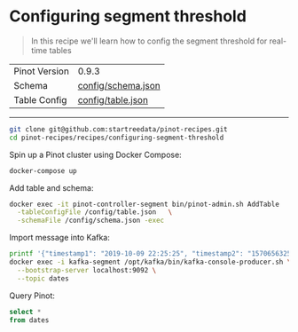 # Configuring segment threshold

> In this recipe we'll learn how to config the segment threshold for real-time tables

<table>
  <tr>
    <td>Pinot Version</td>
    <td>0.9.3</td>
  </tr>
  <tr>
    <td>Schema</td>
    <td><a href="config/schema.json">config/schema.json</a></td>
  </tr>
    <tr>
    <td>Table Config</td>
    <td><a href="config/table.json">config/table.json</a></td>
  </tr>
</table>

***

```bash
git clone git@github.com:startreedata/pinot-recipes.git
cd pinot-recipes/recipes/configuring-segment-threshold
```

Spin up a Pinot cluster using Docker Compose:

```bash
docker-compose up
```

Add table and schema:

```bash
docker exec -it pinot-controller-segment bin/pinot-admin.sh AddTable   \
  -tableConfigFile /config/table.json   \
  -schemaFile /config/schema.json -exec
```

Import message into Kafka:

```bash
printf '{"timestamp1": "2019-10-09 22:25:25", "timestamp2": "1570656325000", "timestamp3": "10/09/2019 22:25:25"}\n' |
docker exec -i kafka-segment /opt/kafka/bin/kafka-console-producer.sh \
  --bootstrap-server localhost:9092 \
  --topic dates
```

Query Pinot:

```sql
select * 
from dates
```